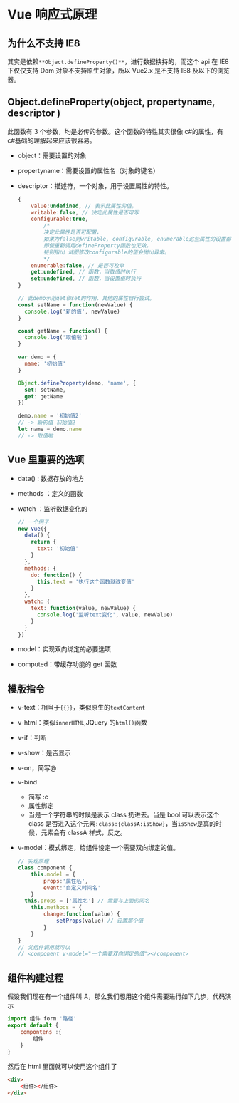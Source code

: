 # Vue 响应式原理

## 为什么不支持 IE8

其实是依赖`**Object.defineProperty()**`，进行数据挟持的，而这个 api 在 IE8 下仅仅支持 Dom 对象不支持原生对象，所以 Vue2.x 是不支持 IE8 及以下的浏览器。

## Object.defineProperty(object, propertyname, descriptor )

此函数有 3 个参数，均是必传的参数。这个函数的特性其实很像 c#的属性，有 c#基础的理解起来应该很容易。

- object：需要设置的对象

- propertyname：需要设置的属性名（对象的键名）

- descriptor：描述符，一个对象，用于设置属性的特性。

  ```javascript
  {
      value:undefined, // 表示此属性的值。
      writable:false, // 决定此属性是否可写
      configurable:true,
          /*
          决定此属性是否可配置，
          如果为false则writable, configurable, enumerable这些属性的设置都将无效.
          即使重新调用defineProperty函数也无效。
          特别指出 试图修改configurable的值会抛出异常。
          */
      enumerable:false, // 是否可枚举
      get:undefined, // 函数，当取值时执行
      set:undefined, // 函数，当设置值时执行
  }
  ```

  ```javascript
  // 此demo示范get和set的作用，其他的属性自行尝试。
  const setName = function(newValue) {
    console.log('新的值', newValue)
  }

  const getName = function() {
    console.log('取值啦')
  }

  var demo = {
    name: '初始值'
  }

  Object.defineProperty(demo, 'name', {
    set: setName,
    get: getName
  })

  demo.name = '初始值2'
  // -> 新的值 初始值2
  let name = demo.name
  // -> 取值啦
  ```

## Vue 里重要的选项

- data() : 数据存放的地方

- methods ：定义的函数

- watch ：监听数据变化的

  ```javascript
  // 一个例子
  new Vue({
    data() {
      return {
        text: '初始值'
      }
    },
    methods: {
      do: function() {
        this.text = '执行这个函数就改变值'
      }
    },
    watch: {
      text: function(value, newValue) {
        console.log('监听text变化', value, newValue)
      }
    }
  })
  ```

- model：实现双向绑定的必要选项

- computed：带缓存功能的 get 函数

## 模版指令

- v-text：相当于`{{}}`，类似原生的`textContent`

- v-html：类似`innerHTML`,JQuery 的`html()`函数

- v-if：判断

- v-show：是否显示

- v-on，简写@

- v-bind

  - 简写 :c
  - 属性绑定
  - 当是一个字符串的时候是表示 class 扔进去。当是 bool 可以表示这个 class 是否进入这个元素`:class:{classA:isShow}`，当`isShow`是真的时候，元素会有 classA 样式，反之。

- v-model：模式绑定，给组件设定一个需要双向绑定的值。

  ```javascript
  // 实现原理
  class component {
      this.model = {
          props:'属性名',
          event:'自定义时间名'
      }
  	this.props = ['属性名'] // 需要与上面的同名
      this.methods = {
          change:function(value) {
              setProps(value) // 设置那个值
          }
      }
  }
  // 父组件调用就可以
  // <component v-model="一个需要双向绑定的值"></component>
  ```

## 组件构建过程

假设我们现在有一个组件叫 A，那么我们想用这个组件需要进行如下几步，代码演示

```javascript
import 组件 form '路径'
export default {
    compontens :{
        组件
    }
}
```

然后在 html 里面就可以使用这个组件了

```html
<div>
    <组件></组件>
</div>
```
